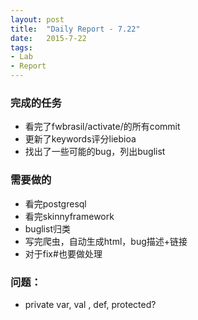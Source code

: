 ```yaml
---
layout: post
title:  "Daily Report - 7.22"
date:   2015-7-22
tags:
- Lab
- Report
---
```


### 完成的任务
* 看完了fwbrasil/activate/的所有commit
* 更新了keywords评分liebioa
* 找出了一些可能的bug，列出buglist


### 需要做的
* 看完postgresql
* 看完skinnyframework
* buglist归类
* 写完爬虫，自动生成html，bug描述+链接
* 对于fix#也要做处理


### 问题：
* private var, val , def, protected?



